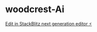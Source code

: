 # woodcrest-Ai

[Edit in StackBlitz next generation editor ⚡️](https://stackblitz.com/~/github.com/woodward93/woodcrest-Ai)